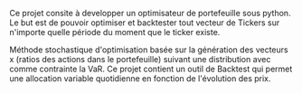 Ce projet consite à developper un optimisateur de portefeuille sous python. Le but est de pouvoir optimiser et backtester tout vecteur de Tickers sur n'importe quelle période du moment que le ticker existe.

Méthode stochastique d'optimisation basée sur la génération des vecteurs x (ratios des actions dans le portefeuille) suivant une distribution avec comme contrainte la VaR.
Ce projet contient un outil de Backtest qui permet une allocation variable quotidienne en fonction de l'évolution des prix.
